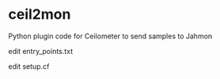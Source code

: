 ceil2mon
========

Python plugin code for Ceilometer to send samples to Jahmon


edit entry_points.txt

edit setup.cf
